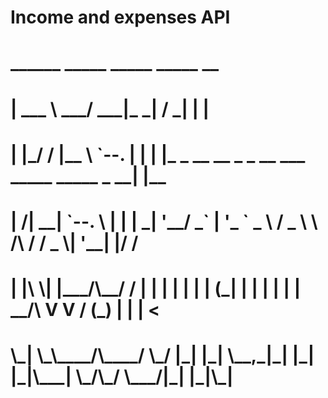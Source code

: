 # Income and expenses API


<h1>______ _____ _____ _____    __</h1>
<h1>| ___ \  ___/  ___|_   _|  / _|                                           | |</h1>
<h1>| |_/ / |__ \ `--.  | |   | |_ _ __ __ _ _ __ ___   _____      _____  _ __| |__</h1>
<h1>|    /|  __| `--. \ | |   |  _| '__/ _` | '_ ` _ \ / _ \ \ /\ / / _ \| '__| |/ /</h1>
<h1>| |\ \| |___/\__/ / | |   | | | | | (_| | | | | | |  __/\ V  V / (_) | |  |   <</h1>
<h1>\_| \_\____/\____/  \_/   |_| |_|  \__,_|_| |_| |_|\___| \_/\_/ \___/|_|  |_|\_|</h1>
